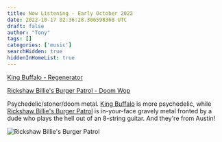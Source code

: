 ```yaml
---
title: Now Listening - Early October 2022
date: 2022-10-17 02:36:28.306598368 UTC
draft: false
author: "Tony"
tags: []
categories: ['music']
searchHidden: true
hiddenInHomeList: true
---
```



[King Buffalo - Regenerator](https://open.spotify.com/album/3xArGf5JGYwsFcWIo62v4w?si=8bbc53e738144601)

[Rickshaw Billie's Burger Patrol - Doom Wop](https://open.spotify.com/album/0ytnRFhM63sEzmTyeQf8YR?si=vxMHwbSlRBCQZsCSjn7dSA)

Psychedelic/stoner/doom metal. [King Buffalo](https://kingbuffalo.com/) is more psychedelic, while [Rickshaw Billie's Burger Patrol](https://rickshawbilliesburgerpatrol.com/) is in-your-face gravely metal fronted by a dude who plays the hell out of an 8-string guitar. And they're from Austin!

![Rickshaw Billie's Burger Patrol](https://static1.squarespace.com/static/589cf1eb59cc685485c64338/t/608fef63e16b36577f3e4d86/1620045667277/RBBP_SAFE_PRESS_Credit%3A+Bella+Martinez.jpg?format=2500w)
